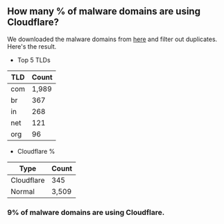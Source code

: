 ## How many % of malware domains are using Cloudflare?


We downloaded the malware domains from [here](https://urlhaus.abuse.ch) and filter out duplicates.
Here's the result.


[//]: # (start replacement)


- Top 5 TLDs

| TLD | Count |
| --- | --- |
| com | 1,989 |
| br | 367 |
| in | 268 |
| net | 121 |
| org | 96 |


- Cloudflare %

| Type | Count |
| --- | --- |
| Cloudflare | 345 |
| Normal | 3,509 |


### 9% of malware domains are using Cloudflare.